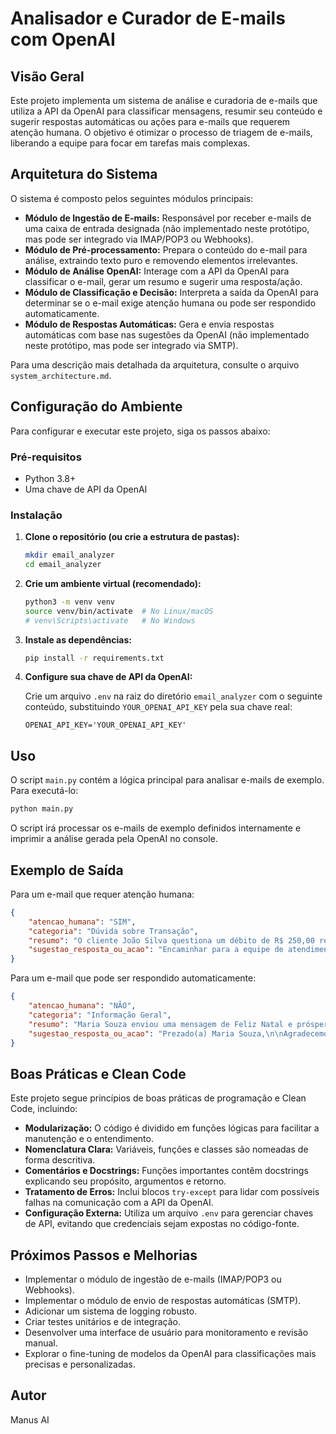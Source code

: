 # Analisador e Curador de E-mails com OpenAI

## Visão Geral

Este projeto implementa um sistema de análise e curadoria de e-mails que utiliza a API da OpenAI para classificar mensagens, resumir seu conteúdo e sugerir respostas automáticas ou ações para e-mails que requerem atenção humana. O objetivo é otimizar o processo de triagem de e-mails, liberando a equipe para focar em tarefas mais complexas.

## Arquitetura do Sistema

O sistema é composto pelos seguintes módulos principais:

*   **Módulo de Ingestão de E-mails:** Responsável por receber e-mails de uma caixa de entrada designada (não implementado neste protótipo, mas pode ser integrado via IMAP/POP3 ou Webhooks).
*   **Módulo de Pré-processamento:** Prepara o conteúdo do e-mail para análise, extraindo texto puro e removendo elementos irrelevantes.
*   **Módulo de Análise OpenAI:** Interage com a API da OpenAI para classificar o e-mail, gerar um resumo e sugerir uma resposta/ação.
*   **Módulo de Classificação e Decisão:** Interpreta a saída da OpenAI para determinar se o e-mail exige atenção humana ou pode ser respondido automaticamente.
*   **Módulo de Respostas Automáticas:** Gera e envia respostas automáticas com base nas sugestões da OpenAI (não implementado neste protótipo, mas pode ser integrado via SMTP).

Para uma descrição mais detalhada da arquitetura, consulte o arquivo `system_architecture.md`.

## Configuração do Ambiente

Para configurar e executar este projeto, siga os passos abaixo:

### Pré-requisitos

*   Python 3.8+
*   Uma chave de API da OpenAI

### Instalação

1.  **Clone o repositório (ou crie a estrutura de pastas):**

    ```bash
    mkdir email_analyzer
    cd email_analyzer
    ```

2.  **Crie um ambiente virtual (recomendado):**

    ```bash
    python3 -m venv venv
    source venv/bin/activate  # No Linux/macOS
    # venv\Scripts\activate   # No Windows
    ```

3.  **Instale as dependências:**

    ```bash
    pip install -r requirements.txt
    ```

4.  **Configure sua chave de API da OpenAI:**

    Crie um arquivo `.env` na raiz do diretório `email_analyzer` com o seguinte conteúdo, substituindo `YOUR_OPENAI_API_KEY` pela sua chave real:

    ```
    OPENAI_API_KEY='YOUR_OPENAI_API_KEY'
    ```

## Uso

O script `main.py` contém a lógica principal para analisar e-mails de exemplo. Para executá-lo:

```bash
python main.py
```

O script irá processar os e-mails de exemplo definidos internamente e imprimir a análise gerada pela OpenAI no console.

## Exemplo de Saída

Para um e-mail que requer atenção humana:

```json
{
    "atencao_humana": "SIM",
    "categoria": "Dúvida sobre Transação",
    "resumo": "O cliente João Silva questiona um débito de R$ 250,00 realizado em 28/09/2025, alegando não reconhecer a transação e solicitando verificação.",
    "sugestao_resposta_ou_acao": "Encaminhar para a equipe de atendimento ao cliente/fraude para investigar a transação de R$ 250,00 debitada em 28/09/2025 e entrar em contato com o cliente João Silva para esclarecimentos."
}
```

Para um e-mail que pode ser respondido automaticamente:

```json
{
    "atencao_humana": "NÃO",
    "categoria": "Informação Geral",
    "resumo": "Maria Souza enviou uma mensagem de Feliz Natal e próspero Ano Novo para a equipe.",
    "sugestao_resposta_ou_acao": "Prezado(a) Maria Souza,\n\nAgradecemos imensamente sua mensagem e desejamos a você também um Feliz Natal e um próspero Ano Novo!\n\nBoas festas!\n\nAtenciosamente,\n[Nome da Equipe/Empresa]"
}
```

## Boas Práticas e Clean Code

Este projeto segue princípios de boas práticas de programação e Clean Code, incluindo:

*   **Modularização:** O código é dividido em funções lógicas para facilitar a manutenção e o entendimento.
*   **Nomenclatura Clara:** Variáveis, funções e classes são nomeadas de forma descritiva.
*   **Comentários e Docstrings:** Funções importantes contêm docstrings explicando seu propósito, argumentos e retorno.
*   **Tratamento de Erros:** Inclui blocos `try-except` para lidar com possíveis falhas na comunicação com a API da OpenAI.
*   **Configuração Externa:** Utiliza um arquivo `.env` para gerenciar chaves de API, evitando que credenciais sejam expostas no código-fonte.

## Próximos Passos e Melhorias

*   Implementar o módulo de ingestão de e-mails (IMAP/POP3 ou Webhooks).
*   Implementar o módulo de envio de respostas automáticas (SMTP).
*   Adicionar um sistema de logging robusto.
*   Criar testes unitários e de integração.
*   Desenvolver uma interface de usuário para monitoramento e revisão manual.
*   Explorar o fine-tuning de modelos da OpenAI para classificações mais precisas e personalizadas.

## Autor

Manus AI

